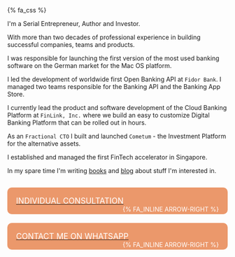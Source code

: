{% fa_css %}

I'm a <span class="important">Serial Entrepreneur, Author and Investor</span>.

With more than two decades of professional experience in building successful companies, teams and products.

I was responsible for launching the first version of the most used banking software on the German market for the Mac OS platform.

I <span class="important">led the development of worldwide first Open Banking API</span> at `Fidor Bank`. I managed two teams responsible for the Banking API and the Banking App Store.

I currently <span class="important">lead the product and software development</span> of the Cloud Banking Platform at `FinLink, Inc.` where we build an easy to customize Digital Banking Platform that can be rolled out in hours.

As an `Fractional CTO` I built and launched `Cometum` - the Investment Platform for the alternative assets.

I established and managed the first FinTech accelerator in Singapore.

In my spare time I'm writing <a href="https://www.amazon.de/-/en/Igor-Kostyuchenok-ebook/dp/B0BWFK212S" target="_blank">books</a> and <a href="/blog">blog</a> about stuff I'm interested in.

<div style="margin-top: 30px;">
  <a href="/individual-consultation">
    <div style="text-transform: uppercase; vertical-align: middle; border-radius: 10px; padding: 20px; margin-bottom:20px; background-color: #EB986B;">
      <span style="color: #FFFFFF; font-size: large;">Individual Consultation</span>
      <span style="float: right; color: #FFFFFF;">
        {% fa_inline arrow-right %}
      </span>
    </div>
  </a>

  <a href="https://wa.me/4917661508419">
    <div style="text-transform: uppercase; vertical-align: middle; border-radius: 10px; padding: 20px; background-color: #EB986B;">
      <span style="color: #FFFFFF; font-size: large;">Contact me on WHATSAPP</span>
      <span style="float: right; color: #FFFFFF;">
        {% fa_inline arrow-right %}
      </span>
    </div>
  </a>
</div>

